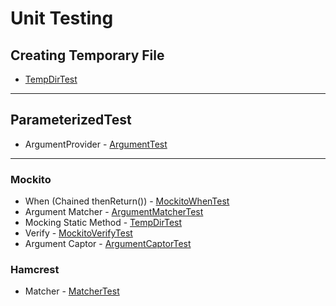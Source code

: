 
# Unit Testing

## Creating Temporary File
- [TempDirTest](https://github.com/eyeyar03/Notes/blob/main/tdd/unittest/unittest/src/test/java/com/amacandili/notes/tdd/unittest/TempDirTest.java)

---

## ParameterizedTest
- ArgumentProvider - [ArgumentTest](https://github.com/eyeyar03/Notes/blob/main/tdd/unittest/unittest/src/test/java/com/amacandili/notes/tdd/unittest/ArgumentTest.java)

---

### Mockito
- When (Chained thenReturn()) - [MockitoWhenTest](https://github.com/eyeyar03/Notes/blob/main/tdd/unittest/unittest/src/test/java/com/amacandili/notes/tdd/unittest/MockitoWhenTest.java) 
- Argument Matcher - [ArgumentMatcherTest](https://github.com/eyeyar03/Notes/blob/main/tdd/unittest/unittest/src/test/java/com/amacandili/notes/tdd/unittest/ArgumentMatcherTest.java)
- Mocking Static Method - [TempDirTest](https://github.com/eyeyar03/Notes/blob/main/tdd/unittest/unittest/src/test/java/com/amacandili/notes/tdd/unittest/TempDirTest.java)
- Verify - [MockitoVerifyTest](https://github.com/eyeyar03/Notes/blob/main/tdd/unittest/unittest/src/test/java/com/amacandili/notes/tdd/unittest/MockitoVerifyTest.java)
- Argument Captor - [ArgumentCaptorTest](https://github.com/eyeyar03/Notes/blob/main/tdd/unittest/unittest/src/test/java/com/amacandili/notes/tdd/unittest/ArgumentCaptorTest.java)

### Hamcrest
- Matcher - [MatcherTest](https://github.com/eyeyar03/Notes/blob/main/tdd/unittest/unittest/src/test/java/com/amacandili/notes/tdd/unittest/MatcherTest.java)